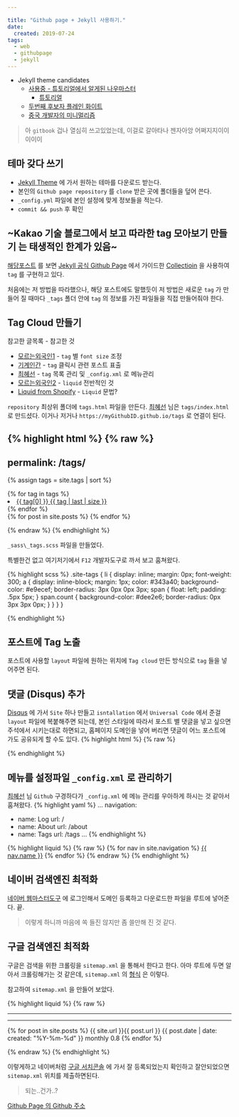 ```yaml
---

title: "Github page + Jekyll 사용하기."
date:
  created: 2019-07-24
tags:
  - web
  - githubpage
  - jekyll
---
```

- Jekyll theme candidates
  - [사용중 - 튜토리얼에서 알게된 나우마스터](https://github.com/barryclark/jekyll-now)
    - [튜토리얼](https://thdev.net/653)
  - [두번째 후보자 플레인 화이트](http://jekyllthemes.org/themes/PlainWhite-Jekyll/)
  - [중국 개발자의 미니멀리즘](http://jekyllthemes.org/themes/Biu/)

> 아 `gitbook` 겁나 열심히 쓰고있었는데, 이걸로 갈아타나 젠자아앙 어쩌지지이이이이이

## 테마 갖다 쓰기
- [Jekyll Theme](http://jekyllthemes.org/) 에 가서 원하는 테마를 다운로드 받는다.
- 본인의 `Github page repository` 를 `clone` 받은 곳에 폴더들을 덮어 쓴다.
- `_config.yml` 파일에 본인 설정에 맞게 정보들을 적는다.
- `commit && push` 후 확인

## ~Kakao 기술 블로그에서 보고 따라한 tag 모아보기 만들기 는 태생적인 한계가 있음~
[해당포스트](http://tech.kakao.com/2016/07/07/tech-blog-story/) 를 보면 [Jekyll 공식 Github Page](https://jekyllrb-ko.github.io/) 에서 가이드한 [Collectioin](https://jekyllrb-ko.github.io/docs/collections/) 을 사용하여 `tag` 를 구현하고 있다.

처음에는 저 방법을 따라했으나, 해당 포스트에도 말했듯이 저 방법은 새로운 `tag` 가 만들어 질 때마다 `_tags` 폴더 안에 `tag` 의 정보를 가진 파일들을 직접 만들어줘야 한다.

## Tag Cloud 만들기
참고한 글목록 - 참고한 것
- [모르는외국인1](https://superdevresources.com/tag-cloud-jekyll/) - `tag` 별 `font size` 조정
- [기계인간](https://johngrib.github.io/tag/) - `tag` 클릭시 관련 포스트 표출
- [최혜선](https://hyesun03.github.io/2016/12/05/jekyllTag/) - `tag` 목록 관리 및 `_config.xml` 로 메뉴관리
- [모르는외국인2](http://longqian.me/2017/02/09/github-jekyll-tag/) - `liquid` 전반적인 것
- [Liquid from Shopify](https://shopify.github.io/liquid/) - `Liquid` 문법?

`repository` 최상위 폴더에 `tags.html` 파일을 만든다.
[최혜선](https://hyesun03.github.io/2016/12/05/jekyllTag/) 님은 `tags/index.html` 로 만드셨다. 이거나 저거나 `https://myGithubID.github.io/tags` 로 연결이 된다.

{% highlight html %}
  {% raw %}
  ---
  
  permalink: /tags/
  ---
  <!-- tag click 을 위한 jquery, cdn 말고 다운 받아서 사용헀음 -->
  <script src="/assets/vendor/jquery-3.4.1.min.js"></script>

  <!-- site.tags 가 site 의 모든 tag 별 포스트 들을 갖고 있다 -->
  {% assign tags = site.tags | sort %}
  <div class="site-tags">
    {% for tag in tags %}
    <!-- tag[0] 에는 tag 명칭, tag[1] 에는 해당 포스트들이 들어 있다. -->
    <li id="{{ tag[0] }}" class="site-tag">
      <!-- tag 배열의 마지막은 아마 tag[1] 포스트들인데 해당 사이즈*4+80 한 수치를 font-size 로 사용하여 tag 별 경중을 표현한다. -->
      <a href="#" style="font-size: {{ tag | last | size  |  times: 4 | plus: 80  }}%">
        <!-- tag name -->
        <span>{{ tag[0] }}</span>
        <!-- tag count -->
        <span class="count">{{ tag | last | size }}</span>
      </a>
    </li>
    {% endfor %}
  </div>

  <!-- 기본적으로 숨겨져있을 tag 별 포스트들 -->
  <div class="site-tagged-posts">
    {% for post in site.posts %}
      <!-- 포스트의 tag 배열 인자 사이에 " " 를 추가하여 class 로 넣어준다. -->
      <li style="display:none;" class="{{ post.tags | join  " " }}">
        <span>
          {{ post.date | date:
  created: "%Y-%m-%d" }}
        </span>
        »
        <a href="{{ post.url }}" title="{{ post.title }}">
          {{ post.title }}
        </a>
      </li>
    {% endfor %}
  </div>

  <script>
    $(document).ready(function(){
      $('.site-tag').click(function(){
        $('.site-tagged-posts > li').hide();
        var delay = 100;
        var tag = $(this).attr('id');
        var visibility = $($('.' + tag).get(0)).is(':visible');
        if(visibility) {
          $('.' + tag).fadeOut(delay);
        } else {
          $('.' + tag).fadeIn(delay);
        }
      });
    });
  </script>
  {% endraw %}
{% endhighlight %}

`_sass\_tags.scss` 파일을 만들었다.

특별한건 없고 여기저기에서 `F12` 개발자도구로 까서 보고 훔쳐왔다.

{% highlight scss %}
.site-tags {
  li {
    display: inline;
    margin: 0px;
    font-weight: 300;
    a {
      display: inline-block;
      margin: 1px;
      color: #343a40;
      background-color: #e9ecef;
      border-radius: 3px 0px 0px 3px;
      span {
        float: left;
        padding: .5px 5px;
      }
      span.count {
        background-color: #dee2e6;
        border-radius: 0px 3px 3px 0px;
      }
    }
  }
}

{% endhighlight %}

## 포스트에 Tag 노출

포스트에 사용할 `layout` 파일에 원하는 위치에 `Tag cloud` 만든 방식으로 `tag` 들을 넣어주면 된다.

## 댓글 (Disqus) 추가

[Disqus](https://disqus.com/) 에 가서 `Site` 하나 만들고 `isntallation` 에서  `Universal Code` 에서 준걸 `layout` 파일에 복붙해주면 되는데, 본인 스타일에 따라서 포스트 별 댓글을 넣고 싶으면 주석에서 시키는대로 하면되고, 홈페이지 도메인을 넣어 버리면 댓글이 어느 포스트에 가도 공유되게 할 수도 있다.
{% highlight html %}
{% raw %}
<div class="comments">
	<div id="disqus_thread"></div>
	<script type="text/javascript">
		var disqus_config = function () {
			this.page.url = '{{ site.url }}' + '{{ page.url }}';  // Replace PAGE_URL with your page's canonical URL variable
			this.page.identifier = '{{ page.title }}'; // Replace PAGE_IDENTIFIER with your page's unique identifier variable
		};
    var disqus_shortname = '{{ site.disqus | replace: "'", "\'"}}';

    (function() {
      var dsq = document.createElement('script'); dsq.type = 'text/javascript'; dsq.async = true;
      dsq.src = '//' + disqus_shortname + '.disqus.com/embed.js';
      (document.getElementsByTagName('head')[0] || document.getElementsByTagName('body')[0]).appendChild(dsq);
    })();

	</script>
	<noscript>Please enable JavaScript to view the <a href="http://disqus.com/?ref_noscript">comments powered by Disqus.</a></noscript>
</div>
{% endraw %}
{% endhighlight %}

## 구글 아날리틱스(Google Analytics) 추가

위와 비슷함. 아날리틱스 계정 만들고 나오는 `tracking id` 를 아래 `UA-XXXXX-Y` 에다가 대신 넣어주고 `layout` 파일 같은데다가 복붙하면 끝.
{% highlight javascript %}
<!-- Google Analytics -->
<script>
(function(i,s,o,g,r,a,m){i['GoogleAnalyticsObject']=r;i[r]=i[r]||function(){
(i[r].q=i[r].q||[]).push(arguments)},i[r].l=1*new Date();a=s.createElement(o),
m=s.getElementsByTagName(o)[0];a.async=1;a.src=g;m.parentNode.insertBefore(a,m)
})(window,document,'script','https://www.google-analytics.com/analytics.js','ga');

ga('create', 'UA-XXXXX-Y', 'auto');
ga('send', 'pageview');
</script>
<!-- End Google Analytics -->
{% endhighlight %}

## 메뉴를 설정파일 `_config.xml` 로 관리하기

[최혜선](https://hyesun03.github.io/2016/12/05/jekyllTag/) 님 `Github` 구경하다가 `_config.xml` 에 메뉴 관리를 우아하게 하시는 것 같아서 훔쳐왔다.
{% highlight yaml %}
...
navigation:
  - name: Log
    url: /
  - name: About
    url: /about
  - name: Tags
    url: /tags
...
{% endhighlight %}

{% highlight liquid %}
{% raw %}
{% for nav in site.navigation %}
  <a href="{{ site.url }}{{ nav.url}}">{{ nav.name }}</a>
{% endfor %}
{% endraw %}
{% endhighlight %}

## 네이버 검색엔진 최적화

[네이버 웹마스터도구](https://webmastertool.naver.com/) 에 로그인해서 도메인 등록하고 다운로드한 파일을 루트에 넣어준다. 끝.

> 이렇게 하니까 마음에 쏙 들진 않지만 좀 쓸만해 진 것 같다.

## 구글 검색엔진 최적화

구글은 검색을 위한 크롤링을 `sitemap.xml` 을 통해서 한다고 한다.
아마 루트에 두면 알아서 크롤링해가는 것 같은데, `sitemap.xml` 의 [형식](https://www.sitemaps.org/protocol.html) 은 이렇다.

참고하여 `sitemap.xml` 을 만들어 보았다.

{% highlight liquid %}
{% raw %}

---

---
<?xml version="1.0" encoding="utf-8"?>
<urlset xmlns="http://www.sitemaps.org/schemas/sitemap/0.9">
	{% for post in site.posts %}
		<url>
       <loc>{{ site.url }}{{ post.url }}</loc>
       <lastmod>{{ post.date | date:
  created: "%Y-%m-%d" }}</lastmod>
       <changefreq>monthly</changefreq>
       <priority>0.8</priority>
    </url>
	{% endfor %}
</urlset>


{% endraw %}
{% endhighlight %}

이렇게하고 네이버처럼 [구글 서치콘솔](https://search.google.com/search-console/about?hl=ko) 에 가서 잘 등록되었는지 확인하고 잘안되었으면 `sitemap.xml` 위치를 제출하면된다.

> 되는..건가..?

[Github Page 의 Github 주소](https://github.com/herdin/herdin.github.com)

